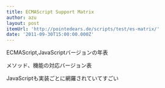 ```yaml
---
title: ECMAScript Support Matrix
author: azu
layout: post
itemUrl: 'http://pointedears.de/scripts/test/es-matrix/'
date: '2011-09-30T15:00:00.000Z'
---
```

ECMAScript,JavaScriptバージョンの年表

メソッド、機能の対応バージョン表

JavaScriptも実装ごとに網羅されていてすごい
